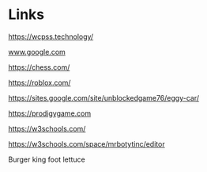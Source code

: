 # Links
https://wcpss.technology/

www.google.com

https://chess.com/

https://roblox.com/

https://sites.google.com/site/unblockedgame76/eggy-car/

https://prodigygame.com

https://w3schools.com/

https://w3schools.com/space/mrbotytinc/editor

Burger king foot lettuce
